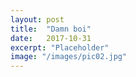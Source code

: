 ```yaml
---
layout: post
title:  "Damn boi"
date:   2017-10-31
excerpt: "Placeholder"
image: "/images/pic02.jpg"
---
```

